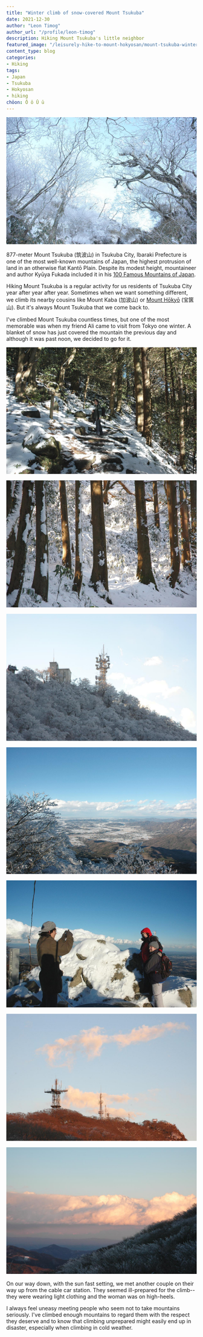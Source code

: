 ```yaml
---
title: "Winter climb of snow-covered Mount Tsukuba"
date: 2021-12-30
author: "Leon Timog"
author_url: "/profile/leon-timog"
description: Hiking Mount Tsukuba's little neighbor
featured_image: "/leisurely-hike-to-mount-hokyosan/mount-tsukuba-winter-hike-snow-on-branches.jpg"
content_type: blog
categories:
- Hiking
tags:
- Japan
- Tsukuba
- Hokyosan
- hiking
chōon: Ō ō Ū ū
---
```

![Mount Tsukuba winter hike: snow on branches](mount-tsukuba-winter-hike-snow-on-branches.jpg "Deciduous trees near the peak, with their leafless branches covered in snow.")

877-meter Mount Tsukuba (筑波山) in Tsukuba City, Ibaraki Prefecture is one of the most well-known mountains of Japan, the highest protrusion of land in an otherwise flat Kantō Plain. Despite its modest height, mountaineer and author Kyūya Fukada included it in his [100 Famous Mountains of Japan](https://en.wikipedia.org/wiki/100_Famous_Japanese_Mountains).

Hiking Mount Tsukuba is a regular activity for us residents of Tsukuba City year after year after year. Sometimes when we want something different, we climb its nearby cousins like Mount Kaba (加波山) or [Mount Hōkyō](../leisurely-hike-to-mount-hokyosan/) (宝篋山). But it's always Mount Tsukuba that we come back to.

I've climbed Mount Tsukuba countless times, but one of the most memorable was when my friend Ali came to visit from Tokyo one winter. A blanket of snow has just covered the mountain the previous day and although it was past noon, we decided to go for it.

![Mount Tsukuba winter hike: inside the woods](mount-tsukuba-winter-hike-inside-the-woods.jpg "Inside the woods, the rocks were not as slippery as we thought. It was especially cold under the shade of these big cedars.")

![Mount Tsukuba winter hike: brown trucks and white snow](mount-tsukuba-winter-hike-tree-trunks.jpg "Near the top, the brown of the tree trunks contrasts sharply with the thick white snow.")

![Mount Tsukuba winter hike: white trees](mount-tsukuba-winter-hike-white-trees.jpg "Trees and communication towers on the peak are covered with snow.")

![Mount Tsukuba winter hike: snow-covered landscape below](mount-tsukuba-winter-hike-landscape-below.jpg "The view at the top: snow-covered landscape below. On clear winter mornings, snow-capped Mount Fuji to the south is easily visible, but not on this afternoon.")

![Mount Tsukuba winter hike: shooting a couple](mount-tsukuba-winter-hike-shooting-a-couple.jpg "We shared the peak with a couple who asked us to take their photo (selfies were not a thing back then).")

![Mount Tsukuba winter hike: communication towers in afternoon glow](mount-tsukuba-winter-hike-communication-towers.jpg "Communication towers on the other peak bathed in the glow of the setting sun.")

![Mount Tsukuba winter hike: almost dark](mount-tsukuba-winter-hike-almost-dark.jpg "The last photo before heading back down. It was getting dark fast.")

On our way down, with the sun fast setting, we met another couple on their way up from the cable car station. They seemed ill-prepared for the climb--they were wearing light clothing and the woman was on high-heels.

I always feel uneasy meeting people who seem not to take mountains seriously. I've climbed enough mountains to regard them with the respect they deserve and to know that climbing unprepared might easily end up in disaster, especially when climbing in cold weather.

